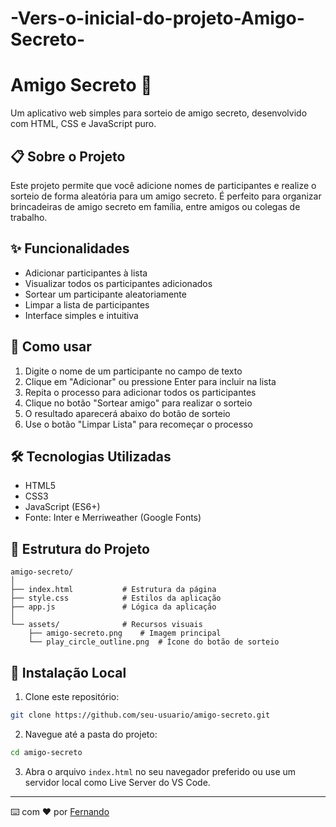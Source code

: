 ﻿# -Vers-o-inicial-do-projeto-Amigo-Secreto-
# Amigo Secreto 🎁

Um aplicativo web simples para sorteio de amigo secreto, desenvolvido com HTML, CSS e JavaScript puro.

## 📋 Sobre o Projeto

Este projeto permite que você adicione nomes de participantes e realize o sorteio de forma aleatória para um amigo secreto. É perfeito para organizar brincadeiras de amigo secreto em família, entre amigos ou colegas de trabalho.

## ✨ Funcionalidades

- Adicionar participantes à lista
- Visualizar todos os participantes adicionados
- Sortear um participante aleatoriamente
- Limpar a lista de participantes
- Interface simples e intuitiva

## 🚀 Como usar

1. Digite o nome de um participante no campo de texto
2. Clique em "Adicionar" ou pressione Enter para incluir na lista
3. Repita o processo para adicionar todos os participantes
4. Clique no botão "Sortear amigo" para realizar o sorteio
5. O resultado aparecerá abaixo do botão de sorteio
6. Use o botão "Limpar Lista" para recomeçar o processo

## 🛠️ Tecnologias Utilizadas

- HTML5
- CSS3
- JavaScript (ES6+)
- Fonte: Inter e Merriweather (Google Fonts)

## 📁 Estrutura do Projeto

```
amigo-secreto/
│
├── index.html           # Estrutura da página
├── style.css            # Estilos da aplicação
├── app.js               # Lógica da aplicação
│
└── assets/              # Recursos visuais
    ├── amigo-secreto.png    # Imagem principal
    └── play_circle_outline.png  # Ícone do botão de sorteio
```

## 🔧 Instalação Local

1. Clone este repositório:
```bash
git clone https://github.com/seu-usuario/amigo-secreto.git
```

2. Navegue até a pasta do projeto:
```bash
cd amigo-secreto
```

3. Abra o arquivo `index.html` no seu navegador preferido ou use um servidor local como Live Server do VS Code.
---

⌨️ com ❤️ por [Fernando](https://github.com/haddaw4y)

